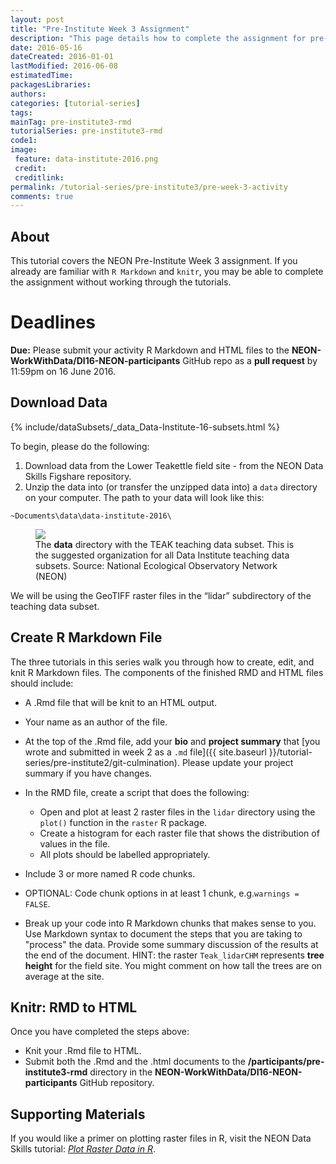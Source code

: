 ```yaml
---
layout: post
title: "Pre-Institute Week 3 Assignment"
description: "This page details how to complete the assignment for pre-Institute week 3."
date: 2016-05-16
dateCreated: 2016-01-01
lastModified: 2016-06-08
estimatedTime:
packagesLibraries:
authors:
categories: [tutorial-series]
tags:
mainTag: pre-institute3-rmd
tutorialSeries: pre-institute3-rmd
code1:
image:
 feature: data-institute-2016.png
 credit:
 creditlink:
permalink: /tutorial-series/pre-institute3/pre-week-3-activity
comments: true
---
```


## About
This tutorial covers the NEON Pre-Institute Week 3 assignment. If you already
are familiar with `R Markdown` and `knitr`, you may be able to complete the 
assignment without working through the tutorials. 

<div id="objectives" markdown="1">

# Deadlines
**Due:** Please submit your activity R Markdown and HTML files to the
**NEON-WorkWithData/DI16-NEON-participants** GitHub repo as a **pull request**
by 11:59pm on 16 June 2016.

## Download Data

{% include/dataSubsets/_data_Data-Institute-16-subsets.html %}

</div>


To begin, please do the following:

1. Download data from the Lower Teakettle field site - from the NEON Data Skills 
Figshare repository.
2. Unzip the data into (or transfer the unzipped data into) a `data` directory 
on your computer. The path to your data will look like this:

`~Documents\data\data-institute-2016\`

<figure>
	<a href="{{ site.baseurl }}/images/pre-institute-content/pre-institute3-rmd/FileStructureScreenShot.png">
	<img src="{{ site.baseurl }}/images/pre-institute-content/pre-institute3-rmd/FileStructureScreenShot.png"></a>
	<figcaption> The <strong>data</strong> directory with the TEAK teaching data 
	subset. This is the suggested organization for all Data Institute teaching 
	data subsets. 
	Source: National Ecological Observatory Network (NEON)
	</figcaption>
</figure>

We will be using the GeoTIFF raster files in the “lidar” subdirectory of the 
teaching data subset.

## Create R Markdown File

The three tutorials in this series walk you through how to create, edit, and knit 
R Markdown files. The components of the finished RMD and HTML files should include: 

* A .Rmd file that will be knit to an HTML output. 
* Your name as an author of the file.
* At the top of the .Rmd file, add your **bio** and **project summary**
that 
[you wrote and submitted in week 2 as a `.md` file]({{ site.baseurl }}/tutorial-series/pre-institute2/git-culmination). 
Please update your project summary if you have changes. 

* In the RMD file, create a script that does the following: 
  * Open and plot at least 2 raster files in the `lidar` directory using the `plot()` 
  function in the `raster` R package.
  * Create a histogram for each raster file that shows the distribution of values 
  in the file.
  * All plots should be labelled appropriately.
* Include 3 or more named R code chunks.
* OPTIONAL: Code chunk options in at least 1 chunk, e.g.`warnings = FALSE`.
* Break up your code into R Markdown chunks that makes sense to you. Use 
Markdown syntax to document the steps that you are taking to "process" the data. 
Provide some summary discussion of the results at the end of the document. 
HINT: the raster `Teak_lidarCHM` represents **tree height** for the field site. 
You might comment on how tall the trees are on average at the site.

## Knitr: RMD to HTML

Once you have completed the steps above:

* Knit your .Rmd file to HTML. 
* Submit both the .Rmd and the .html documents to the 
**/participants/pre-institute3-rmd** directory in the 
**NEON-WorkWithData/DI16-NEON-participants** GitHub repository.

## Supporting Materials

If you would like a primer on plotting raster files in R, visit the NEON Data Skills tutorial: <a href="http://neondataskills.org/R/Plot-Rasters-In-R/" target="_blank">*Plot Raster Data in R*</a>.  
